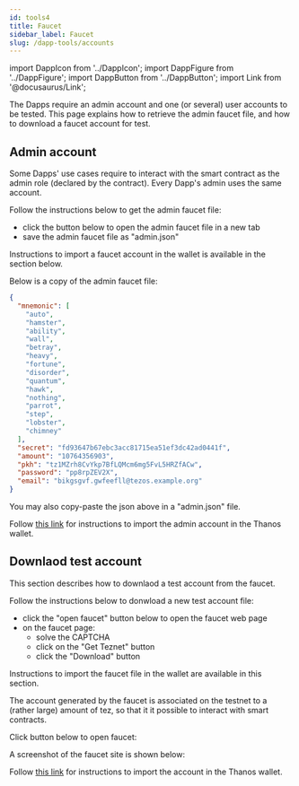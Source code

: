 ```yaml
---
id: tools4
title: Faucet
sidebar_label: Faucet
slug: /dapp-tools/accounts
---
```


import DappIcon from '../DappIcon';
import DappFigure from '../DappFigure';
import DappButton from '../DappButton';
import Link from '@docusaurus/Link';

The Dapps require an admin account and one (or several) user accounts to be tested. This page explains how to retrieve the admin faucet file, and how to download a faucet account for test.

## Admin account

Some Dapps' use cases require to interact with the smart contract as the admin role (declared by the contract). Every Dapp's admin uses the same account.

Follow the instructions below to get the admin faucet file:
* click the button below to open the admin faucet file in a new tab
* save the admin faucet file as "admin.json"

<DappButton url="https://raw.githubusercontent.com/edukera/completium-dapp-utils/master/admin.json" txt="open admin faucet file"/>

Instructions to import a faucet account in the wallet is available in the section below.

Below is a copy of the admin faucet file:

```json
{
  "mnemonic": [
    "auto",
    "hamster",
    "ability",
    "wall",
    "betray",
    "heavy",
    "fortune",
    "disorder",
    "quantum",
    "hawk",
    "nothing",
    "parrot",
    "step",
    "lobster",
    "chimney"
  ],
  "secret": "fd93647b67ebc3acc81715ea51ef3dc42ad0441f",
  "amount": "10764356903",
  "pkh": "tz1MZrh8CvYkp7BfLQMcm6mg5FvL5HRZfACw",
  "password": "pp8rpZEV2X",
  "email": "bikgsgvf.gwfeefll@tezos.example.org"
}
```

You may also copy-paste the json above in a "admin.json" file.

Follow <u><Link to="/docs/dapp-tools/thanos">this link</Link></u> for instructions to import the admin account in the Thanos wallet.

## Downlaod test account

This section describes how to downlaod a test account from the faucet.

Follow the instructions below to donwload a new test account file:
* click the "open faucet" button below to open the faucet web page
* on the faucet page:
    * solve the CAPTCHA
    * click on the "Get Teznet" button
    * click the "Download" button

Instructions to import the faucet file in the wallet are available in this <Link to='/docs/dapp-tools/thanos#import-faucet-file'>section</Link>.

The account generated by the faucet is associated on the testnet to a (rather large) amount of tez, so that it it possible to interact with smart contracts.

Click button below to open faucet:

<DappButton url="https://faucet.tzalpha.net/" txt="open faucet"/>

A screenshot of the faucet site is shown below:

<DappFigure img='faucet.png' width='100%'/>

Follow <u><Link to="/docs/dapp-tools/thanos">this link</Link></u> for instructions to import the account in the Thanos wallet.